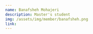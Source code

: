 ```yaml
---
name: Banafsheh Mohajeri
description: Master's student
img: /assets/img/member/banafsheh.png
link: 
---
```

